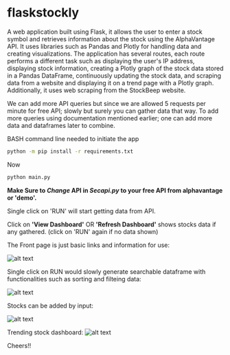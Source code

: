 # flaskstockly

A web application built using Flask, it allows the user to enter a stock symbol and retrieves information about the stock using the AlphaVantage API. It uses libraries such as Pandas and Plotly for handling data and creating visualizations. The application has several routes, each route performs a different task such as displaying the user's IP address, displaying stock information, creating a Plotly graph of the stock data stored in a Pandas DataFrame, continuously updating the stock data, and scraping data from a website and displaying it on a trend page with a Plotly graph. Additionally, it uses web scraping from the StockBeep website.

We can add more API queries but since we are allowed 5 requests per minute for free API; slowly but surely you can gather data that way.
To add more queries using documentation mentioned earlier; one can add more data and dataframes later to combine.

BASH command line needed to initiate the app

```bash
python -m pip install -r requirements.txt
```
Now

```bash
python main.py
```

**Make Sure to _Change_ API in _Secapi.py_ to your free API from alphavantage or 'demo'.** 

Single click on 'RUN' will start getting data from API.

Click on **'View Dashboard'** OR **'Refresh Dashboard'** shows stocks data if any gathered. (click on 'RUN' again if no data shown) 

The Front page is just basic links and information for use:

![alt text](https://github.com/Imsach/flaskstockly/blob/0d86fb3e63d7544410c61282cb22ca7626f3120e/screenshots/frontpage.gif)

Single click on RUN would slowly generate searchable dataframe with functionalities such as sorting and filteing data:

![alt text](https://github.com/Imsach/flaskstockly/blob/0d86fb3e63d7544410c61282cb22ca7626f3120e/screenshots/stocks-dashboard.gif)

Stocks can be added by input:

![alt text](https://github.com/Imsach/flaskstockly/blob/0d86fb3e63d7544410c61282cb22ca7626f3120e/screenshots/Add-stock.gif)

Trending stock dashboard:
![alt text](https://github.com/Imsach/flaskstockly/blob/0d86fb3e63d7544410c61282cb22ca7626f3120e/screenshots/trending-dashboard.gif)


Cheers!!


